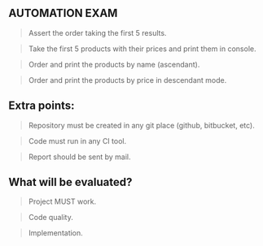 ## AUTOMATION EXAM

>Assert the order taking the first 5 results.

>Take the first 5 products with their prices and print them in console.

>Order and print the products by name (ascendant).

>Order and print the products by price in descendant mode.

## Extra points:

>Repository must be created in any git place (github, bitbucket, etc).

>Code must run in any CI tool.

>Report should be sent by mail.

## What will be evaluated?

>Project MUST work.

>Code quality.

>Implementation.